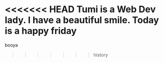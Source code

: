 <<<<<<< HEAD
Tumi is a Web Dev lady.
I have a beautiful smile.
Today is a happy friday
=======
booya
>>>>>>> history

